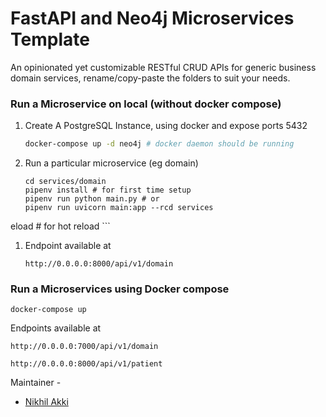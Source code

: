# FastAPI and Neo4j Microservices Template

An opinionated yet customizable RESTful CRUD APIs for generic business domain services, rename/copy-paste the folders to suit your needs.

### Run a Microservice on local (without docker compose)

1. Create A PostgreSQL Instance, using docker and expose ports 5432

    ```bash
    docker-compose up -d neo4j # docker daemon should be running
    ``` 

1. Run a particular microservice (eg domain)

    ```
    cd services/domain
    pipenv install # for first time setup
    pipenv run python main.py # or
    pipenv run uvicorn main:app --rcd services
eload # for hot reload
    ```

1. Endpoint available at

    `http://0.0.0.0:8000/api/v1/domain`

### Run a Microservices using Docker compose

```
docker-compose up
```

Endpoints available at

`http://0.0.0.0:7000/api/v1/domain`

`http://0.0.0.0:8000/api/v1/patient`

Maintainer -
- [Nikhil Akki](http://nikhilakki.in)